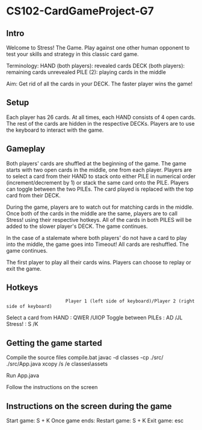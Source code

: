 # CS102-CardGameProject-G7

## Intro
Welcome to Stress! The Game. Play against one other human opponent to test your skills and strategy in this classic card game.

Terminology: 
	HAND (both players): revealed cards
	DECK (both players): remaining cards unrevealed
	PILE (2): playing cards in the middle

Aim: Get rid of all the cards in your DECK. The faster player wins the game!

## Setup
Each player has 26 cards. At all times, each HAND consists of 4 open cards. The rest of the cards are hidden in the respective DECKs. Players are to use the keyboard to interact with the game.

## Gameplay
Both players' cards are shuffled at the beginning of the game. The game starts with two open cards in the middle, one from each player. Players are to select a card from their HAND to stack onto either PILE in numerical order (increment/decrement by 1) or stack the same card onto the PILE. Players can toggle between the two PILEs. The card played is replaced with the top card from their DECK. 

During the game, players are to watch out for matching cards in the middle. Once both of the cards in the middle are the same, players are to call Stress! using their respective hotkeys. All of the cards in both PILES will be added to the slower player's DECK. The game continues.

In the case of a stalemate where both players' do not have a card to play into the middle, the game goes into Timeout! All cards are reshuffled. The game continues.

The first player to play all their cards wins. Players can choose to replay or exit the game.

## Hotkeys
						  Player 1 (left side of keyboard)/Player 2 (right side of keyboard)
Select a card from HAND : QWER                            /UIOP
Toggle between PILEs	: AD                              /JL
Stress!					: S                               /K 

## Getting the game started
Compile the source files
	compile.bat			javac -d classes -cp ./src/ ./src/App.java 
						xcopy /s /e classes\assets

Run App.java 

Follow the instructions on the screen

## Instructions on the screen during the game
Start game: S + K
Once game ends:
	Restart game: S + K
	Exit game: esc